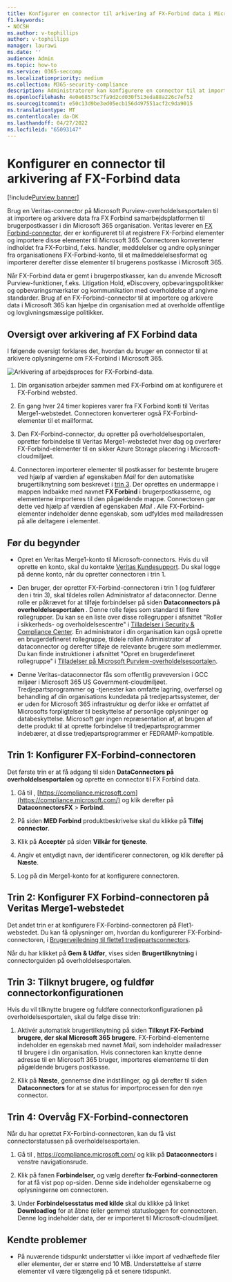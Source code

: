 ```yaml
---
title: Konfigurer en connector til arkivering af FX-Forbind data i Microsoft 365
f1.keywords:
- NOCSH
ms.author: v-tophillips
author: v-tophillips
manager: laurawi
ms.date: ''
audience: Admin
ms.topic: how-to
ms.service: O365-seccomp
ms.localizationpriority: medium
ms.collection: M365-security-compliance
description: Administratorer kan konfigurere en connector til at importere og arkivere data fra Veritas FX-Forbind i Microsoft 365. Med denne connector kan du arkivere data fra tredjepartsdatakilder i Microsoft 365 så du kan bruge funktioner til overholdelse af angivne standarder, f.eks. juridisk bevarelse, indholdssøgning og opbevaringspolitikker til at administrere din organisations tredjepartsdata.
ms.openlocfilehash: 4e0e68575c7fa9d2cd030f513eda88a226c7ef52
ms.sourcegitcommit: e50c13d9be3ed05ecb156d497551acf2c9da9015
ms.translationtype: MT
ms.contentlocale: da-DK
ms.lasthandoff: 04/27/2022
ms.locfileid: "65093147"
---
```

# <a name="set-up-a-connector-to-archive-fx-connect-data"></a>Konfigurer en connector til arkivering af FX-Forbind data

[!include[Purview banner](../includes/purview-rebrand-banner.md)]

Brug en Veritas-connector på Microsoft Purview-overholdelsesportalen til at importere og arkivere data fra FX Forbind samarbejdsplatformen til brugerpostkasser i din Microsoft 365 organisation. Veritas leverer en [FX Forbind-connector](https://globanet.com/fx-connect/), der er konfigureret til at registrere FX-Forbind elementer og importere disse elementer til Microsoft 365. Connectoren konverterer indholdet fra FX-Forbind, f.eks. handler, meddelelser og andre oplysninger fra organisationens FX-Forbind-konto, til et mailmeddelelsesformat og importerer derefter disse elementer til brugerens postkasse i Microsoft 365.

Når FX-Forbind data er gemt i brugerpostkasser, kan du anvende Microsoft Purview-funktioner, f.eks. Litigation Hold, eDiscovery, opbevaringspolitikker og opbevaringsmærkater og kommunikation med overholdelse af angivne standarder. Brug af en FX-Forbind-connector til at importere og arkivere data i Microsoft 365 kan hjælpe din organisation med at overholde offentlige og lovgivningsmæssige politikker.

## <a name="overview-of-archiving-fx-connect-data"></a>Oversigt over arkivering af FX Forbind data

I følgende oversigt forklares det, hvordan du bruger en connector til at arkivere oplysningerne om FX-Forbind i Microsoft 365.

![Arkivering af arbejdsproces for FX-Forbind-data.](../media/FXConnectConnectorWorkflow.png)

1. Din organisation arbejder sammen med FX-Forbind om at konfigurere et FX-Forbind websted.

2. En gang hver 24 timer kopieres varer fra FX Forbind konti til Veritas Merge1-webstedet. Connectoren konverterer også FX-Forbind-elementer til et mailformat.

3. Den FX-Forbind-connector, du opretter på overholdelsesportalen, opretter forbindelse til Veritas Merge1-webstedet hver dag og overfører FX-Forbind-elementer til en sikker Azure Storage placering i Microsoft-cloudmiljøet.

4. Connectoren importerer elementer til postkasser for bestemte brugere ved hjælp af værdien af egenskaben *Mail* for den automatiske brugertilknytning som beskrevet i [trin 3](#step-3-map-users-and-complete-the-connector-setup). Der oprettes en undermappe i mappen Indbakke med navnet **FX Forbind** i brugerpostkasserne, og elementerne importeres til den pågældende mappe. Connectoren gør dette ved hjælp af værdien af egenskaben *Mail* . Alle FX-Forbind-elementer indeholder denne egenskab, som udfyldes med mailadressen på alle deltagere i elementet.

## <a name="before-you-begin"></a>Før du begynder

- Opret en Veritas Merge1-konto til Microsoft-connectors.  Hvis du vil oprette en konto, skal du kontakte [Veritas Kundesupport](https://globanet.com/ms-connectors-contact). Du skal logge på denne konto, når du opretter connectoren i trin 1.

- Den bruger, der opretter FX-Forbind-connectoren i trin 1 (og fuldfører den i trin 3), skal tildeles rollen Administrator af dataconnector. Denne rolle er påkrævet for at tilføje forbindelser på siden **Dataconnectors på overholdelsesportalen** . Denne rolle føjes som standard til flere rollegrupper. Du kan se en liste over disse rollegrupper i afsnittet "Roller i sikkerheds- og overholdelsescentre" i [Tilladelser i Security & Compliance Center](../security/office-365-security/permissions-in-the-security-and-compliance-center.md#roles-in-the-security--compliance-center). En administrator i din organisation kan også oprette en brugerdefineret rollegruppe, tildele rollen Administrator af dataconnector og derefter tilføje de relevante brugere som medlemmer. Du kan finde instruktioner i afsnittet "Opret en brugerdefineret rollegruppe" i [Tilladelser på Microsoft Purview-overholdelsesportalen](microsoft-365-compliance-center-permissions.md#create-a-custom-role-group).

- Denne Veritas-dataconnector fås som offentlig prøveversion i GCC miljøer i Microsoft 365 US Government-cloudmiljøet. Tredjepartsprogrammer og -tjenester kan omfatte lagring, overførsel og behandling af din organisations kundedata på tredjepartssystemer, der er uden for Microsoft 365 infrastruktur og derfor ikke er omfattet af Microsofts forpligtelser til beskyttelse af personlige oplysninger og databeskyttelse. Microsoft gør ingen repræsentation af, at brugen af dette produkt til at oprette forbindelse til tredjepartsprogrammer indebærer, at disse tredjepartsprogrammer er FEDRAMP-kompatible.

## <a name="step-1-set-up-the-fx-connect-connector"></a>Trin 1: Konfigurer FX-Forbind-connectoren

Det første trin er at få adgang til siden **DataConnectors på overholdelsesportalen** og oprette en connector til FX Forbind data.

1. Gå til , [https://compliance.microsoft.com](https://compliance.microsoft.com/) og klik derefter på **DataconnectorsFX** >  **Forbind**.

2. På siden **MED Forbind** produktbeskrivelse skal du klikke på **Tilføj connector**.

3. Klik på **Acceptér** på siden **Vilkår for tjeneste**.

4. Angiv et entydigt navn, der identificerer connectoren, og klik derefter på **Næste**.

5. Log på din Merge1-konto for at konfigurere connectoren.

## <a name="step-2-configure-the-fx-connect-connector-on-the-veritas-merge1-site"></a>Trin 2: Konfigurer FX Forbind-connectoren på Veritas Merge1-webstedet

Det andet trin er at konfigurere FX-Forbind-connectoren på Flet1-webstedet. Du kan få oplysninger om, hvordan du konfigurerer FX-Forbind-connectoren, i [Brugervejledning til flette1 tredjepartsconnectors](https://docs.ms.merge1.globanetportal.com/Merge1%20Third-Party%20Connectors%20FX%20Connect%20User%20Guide%20.pdf).

Når du har klikket på **Gem & Udfør**, vises siden **Brugertilknytning** i connectorguiden på overholdelsesportalen.

## <a name="step-3-map-users-and-complete-the-connector-setup"></a>Trin 3: Tilknyt brugere, og fuldfør connectorkonfigurationen

Hvis du vil tilknytte brugere og fuldføre connectorkonfigurationen på overholdelsesportalen, skal du følge disse trin:

1. Aktivér automatisk brugertilknytning på siden **Tilknyt FX-Forbind brugere, der skal Microsoft 365 brugere**. FX-Forbind-elementerne indeholder en egenskab med navnet *Mail*, som indeholder mailadresser til brugere i din organisation. Hvis connectoren kan knytte denne adresse til en Microsoft 365 bruger, importeres elementerne til den pågældende brugers postkasse.

2. Klik på **Næste**, gennemse dine indstillinger, og gå derefter til siden **Dataconnectors** for at se status for importprocessen for den nye connector.

## <a name="step-4-monitor-the-fx-connect-connector"></a>Trin 4: Overvåg FX-Forbind-connectoren

Når du har oprettet FX-Forbind-connectoren, kan du få vist connectorstatussen på overholdelsesportalen.

1. Gå til , <https://compliance.microsoft.com/> og klik på **Dataconnectors** i venstre navigationsrude.

2. Klik på fanen **Forbindelser,** og vælg derefter **fx-Forbind-connectoren** for at få vist pop op-siden. Denne side indeholder egenskaberne og oplysningerne om connectoren.

3. Under **Forbindelsesstatus med kilde** skal du klikke på linket **Downloadlog** for at åbne (eller gemme) statusloggen for connectoren. Denne log indeholder data, der er importeret til Microsoft-cloudmiljøet.

## <a name="known-issues"></a>Kendte problemer

- På nuværende tidspunkt understøtter vi ikke import af vedhæftede filer eller elementer, der er større end 10 MB. Understøttelse af større elementer vil være tilgængelig på et senere tidspunkt.